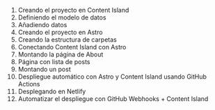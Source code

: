 1. Creando el proyecto en Content Island
2. Definiendo el modelo de datos
3. Añadiendo datos
4. Creando el proyecto en Astro
5. Creando la estructura de carpetas
6. Conectando Content Island con Astro
7. Montando la página de About
8. Página con lista de posts
9. Montando un post
10. Despliegue automático con Astro y Content Island usando GitHub Actions
11. Desplegando en Netlify
12. Automatizar el despliegue con GitHub Webhooks + Content Island
